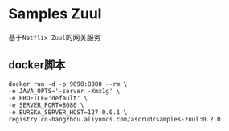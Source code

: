 # Samples Zuul

基于`Netflix Zuul`的网关服务

## docker脚本
```docker
docker run -d -p 9090:8080 --rm \
-e JAVA_OPTS='-server -Xmx1g' \
-e PROFILE='default' \
-e SERVER_PORT=8080 \
-e EUREKA_SERVER_HOST=127.0.0.1 \
registry.cn-hangzhou.aliyuncs.com/ascrud/samples-zuul:0.2.0
```

